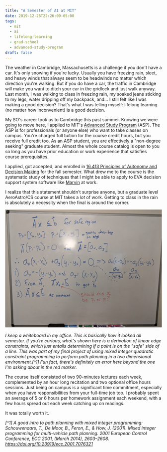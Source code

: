 ```yaml
---
title: "A Semester of AI at MIT"
date: 2019-12-26T22:26:09-05:00
tags:
  - mit
  - ai
  - lifelong-learning
  - grad-school
  - advanced-study-program
draft: false
---
```


<p class="lead-in">
The weather in Cambridge, Massachusetts is a challenge if you don't have a car. It's only snowing if you're lucky. Usually you have freezing rain, sleet, and heavy winds that always seem to be headwinds no matter which direction you're walking. But if you do have a car, the traffic in Cambridge will make you want to ditch your car in the gridlock and just walk anyway. Last month, I was walking to class in freezing rain, my soaked jeans sticking to my legs, water dripping off my backpack, and... I still felt like I was making a good decision? That's what I was telling myself: lifelong learning (no matter how inconvenient) is a good decision.
</p>

My SO's career took us to Cambridge this past summer. Knowing we were going to move here, I applied to MIT's [Advanced Study Program](https://professional.mit.edu/programs/advanced-study-program) (ASP). The ASP is for professionals (or anyone else) who want to take classes on campus. You're charged full tuition for the course credit hours, but you receive full credit too. As an ASP student, you are effectively a "non-degree seeking" graduate student. Almost the whole course catalog is open to you so long as you have prior education or work experience that satisfies course prerequisites.

I applied, got accepted, and enrolled in [16.413 Principles of Autonomy and Decision Making](https://ocw.mit.edu/courses/aeronautics-and-astronautics/16-410-principles-of-autonomy-and-decision-making-fall-2010/) for the fall semester. What drew me to the course is the systematic study of techniques that I might be able to apply to EVA decision support system software like [Marvin](/posts/20180516-marvin-eva-timeline-breakdown/) at work.

I realize that this statement shouldn't surprise anyone, but a graduate level AeroAstro/CS course at MIT takes a _lot_ of work. Getting to class in the rain is absolutely a necessity when the final is around the corner.

![A whiteboard with math](whiteboard.jpg)

_I keep a whiteboard in my office. This is basically how it looked all semester.  If you're curious, what's shown here is a derivation of linear edge constraints, which just entails determining if a point is on the "safe" side of a line. This was part of my final project of using mixed integer quadratic constraint programming to perform path planning in a two dimensional environment.[^1] Fun fact, there's definitely an error here beyond the one I'm asking about in the red marker._

The course itself consisted of two 90-minutes lectures each week, complemented by an hour long recitation and two optional office hours sessions. Just being on campus is a significant time commitment, especially when you have responsibilities from your full-time job too. I probably spent an average of 5 or 6 hours per homework assignment each weekend, with a few hours spread out each week catching up on readings.

It was totally worth it.





_[^1] A good intro to path planning with mixed integer programming: Schouwenaars, T., De Moor, B., Feron, E., & How, J. (2001). Mixed integer programming for multi-vehicle path planning. *2001 European Control Conference, ECC 2001*, (March 2014), 2603–2608. https://doi.org/10.23919/ecc.2001.7076321_